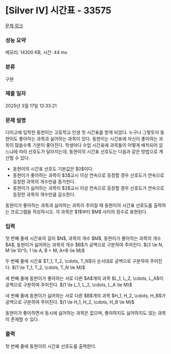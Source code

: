 # [Silver IV] 시간표 - 33575 

[문제 링크](https://www.acmicpc.net/problem/33575) 

### 성능 요약

메모리: 14300 KB, 시간: 44 ms

### 분류

구현

### 제출 일자

2025년 3월 17일 12:33:21

### 문제 설명

<p>디미고에 입학한 동현이는 고등학교 인생 첫 시간표를 받게 되었다. 누구나 그렇듯이 동현이도 좋아하는 과목과 싫어하는 과목이 있다. 동현이는 시간표에 자신이 좋아하는 과목이 많을수록 기분이 좋아진다. 학생마다 수업 시간표에 과목들이 어떻게 배치되어 있느냐에 따라 선호도가 달라지는데, 동현이의 시간표 선호도는 다음과 같은 방법으로 계산할 수 있다.</p>

<ul>
	<li>동현이의 시간표 선호도 기본값은 $0$이다.</li>
	<li>동현이가 좋아하는 과목이 $3$교시 이상 연속으로 등장할 경우 선호도가 연속으로 등장한 과목의 개수만큼 증가한다.</li>
	<li>동현이가 싫어하는 과목이 $3$교시 이상 연속으로 등장할 경우 선호도가 연속으로 등장한 과목의 개수만큼 감소한다.</li>
</ul>

<p>동현이가 좋아하는 과목과 싫어하는 과목이 주어질 때 동현이의 시간표 선호도를 출력하는 프로그램을 작성하시오. 각 과목은 $1$부터 $M$ 사이의 정수로 표현된다.</p>

### 입력 

 <p>첫 번째 줄에 시간표의 길이 $N$, 과목의 개수 $M$, 동현이가 좋아하는 과목의 개수 $A$, 동현이가 싫어하는 과목의 개수 $B$가 공백으로 구분하여 주어진다. $(3 \le N, M \le 10^5; 1 \le A, B < M; A+B \le M)$</p>

<p>두 번째 줄에 시간표 $T_1, T_2, \cdots, T_N$이 순서대로 공백으로 구분하여 주어진다. $(1 \le T_1, T_2, \cdots, T_N \le M)$</p>

<p>세 번째 줄에 동현이가 좋아하는 서로 다른 $A$개의 과목 $L_1, L_2, \cdots, L_A$이 공백으로 구분하여 주어진다. $(1 \le L_1, L_2, \cdots, L_A \le M)$</p>

<p>네 번째 줄에 동현이가 싫어하는 서로 다른 $B$개의 과목 $H_1, H_2, \cdots, H_B$가 공백으로 구분하여 주어진다. $(1 \le H_1, H_2, \cdots, H_B \le M)$</p>

<p>동현이가 좋아하면서 동시에 싫어하는 과목은 없으며, 좋아하지도 싫어하지도 않는 과목이 존재할 수 있다.</p>

### 출력 

 <p>첫 번째 줄에 동현이의 시간표 선호도를 출력한다.</p>

